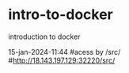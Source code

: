 # intro-to-docker
introduction to docker

15-jan-2024-11:44
#acess by /src/  
#http://18.143.197.129:32220/src/
 
 
 
